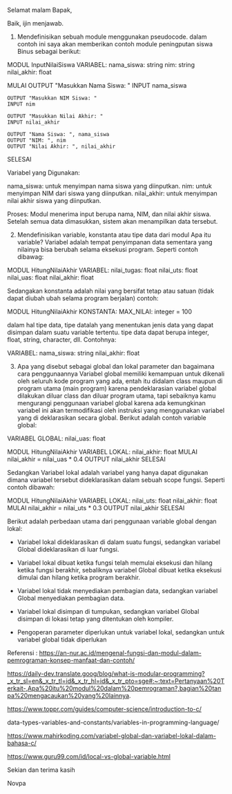 Selamat malam Bapak,

Baik, ijin menjawab.

1. Mendefinisikan sebuah module menggunakan pseudocode. dalam contoh ini saya
   akan memberikan contoh module peningputan siswa Binus sebagai berikut:

MODUL InputNilaiSiswa VARIABEL: nama_siswa: string nim: string nilai_akhir:
float

MULAI OUTPUT "Masukkan Nama Siswa: " INPUT nama_siswa

    OUTPUT "Masukkan NIM Siswa: "
    INPUT nim

    OUTPUT "Masukkan Nilai Akhir: "
    INPUT nilai_akhir

    OUTPUT "Nama Siswa: ", nama_siswa
    OUTPUT "NIM: ", nim
    OUTPUT "Nilai Akhir: ", nilai_akhir

SELESAI

Variabel yang Digunakan:

nama_siswa: untuk menyimpan nama siswa yang diinputkan. nim: untuk menyimpan NIM
dari siswa yang diinputkan. nilai_akhir: untuk menyimpan nilai akhir siswa yang
diinputkan.

Proses: Modul menerima input berupa nama, NIM, dan nilai akhir siswa. Setelah
semua data dimasukkan, sistem akan menampilkan data tersebut.

2. Mendefinisikan variable, konstanta atau tipe data dari modul Apa itu
   variable? Variabel adalah tempat penyimpanan data sementara yang nilainya
   bisa berubah selama eksekusi program. Seperti contoh dibawag:

MODUL HitungNilaiAkhir VARIABEL: nilai_tugas: float nilai_uts: float nilai_uas:
float nilai_akhir: float

Sedangakan konstanta adalah nilai yang bersifat tetap atau satuan (tidak dapat
diubah ubah selama program berjalan) contoh:

MODUL HitungNilaiAkhir KONSTANTA: MAX_NILAI: integer = 100

dalam hal tipe data, tipe datalah yang menentukan jenis data yang dapat disimpan
dalam suatu variable tertentu. tipe data dapat berupa integer, float, string,
character, dll. Contohnya:

VARIABEL: nama_siswa: string nilai_akhir: float

3. Apa yang disebut sebagai global dan lokal parameter dan bagaimana cara
   penggunaannya Variabel global memiliki kemampuan untuk dikenali oleh seluruh
   kode program yang ada, entah itu didalam class maupun di program utama (main
   program) karena pendeklarasian variabel global dilakukan diluar class dan
   diluar program utama, tapi sebaiknya kamu mengurangi penggunaan variabel
   global karena ada kemungkinan variabel ini akan termodifikasi oleh instruksi
   yang menggunakan variabel yang di deklarasikan secara global. Berikut adalah
   contoh variable global:

VARIABEL GLOBAL: nilai_uas: float

MODUL HitungNilaiAkhir VARIABEL LOKAL: nilai_akhir: float MULAI nilai_akhir =
nilai_uas \* 0.4 OUTPUT nilai_akhir SELESAI

Sedangkan Variabel lokal adalah variabel yang hanya dapat digunakan dimana
variabel tersebut dideklarasikan dalam sebuah scope fungsi. Seperti contoh
dibawah:

MODUL HitungNilaiAkhir VARIABEL LOKAL: nilai_uts: float nilai_akhir: float MULAI
nilai_akhir = nilai_uts \* 0.3 OUTPUT nilai_akhir SELESAI

Berikut adalah perbedaan utama dari penggunaan variable global dengan lokal:

- Variabel lokal dideklarasikan di dalam suatu fungsi, sedangkan variabel Global
  dideklarasikan di luar fungsi.

- Variabel lokal dibuat ketika fungsi telah memulai eksekusi dan hilang ketika
  fungsi berakhir, sebaliknya variabel Global dibuat ketika eksekusi dimulai dan
  hilang ketika program berakhir.

- Variabel lokal tidak menyediakan pembagian data, sedangkan variabel Global
  menyediakan pembagian data.

- Variabel lokal disimpan di tumpukan, sedangkan variabel Global disimpan di
  lokasi tetap yang ditentukan oleh kompiler.

- Pengoperan parameter diperlukan untuk variabel lokal, sedangkan untuk variabel
  global tidak diperlukan

Referensi :
https://an-nur.ac.id/mengenal-fungsi-dan-modul-dalam-pemrograman-konsep-manfaat-dan-contoh/

https://daily-dev.translate.goog/blog/what-is-modular-programming?_x_tr_sl=en&_x_tr_tl=id&_x_tr_hl=id&_x_tr_pto=sge#:~:text=Pertanyaan%20Terkait-,Apa%20itu%20modul%20dalam%20pemrograman?,bagian%20tanpa%20mengacaukan%20yang%20lainnya.

https://www.toppr.com/guides/computer-science/introduction-to-c/

data-types-variables-and-constants/variables-in-programming-language/

https://www.mahirkoding.com/variabel-global-dan-variabel-lokal-dalam-bahasa-c/

https://www.guru99.com/id/local-vs-global-variable.html

Sekian dan terima kasih

Novpa
